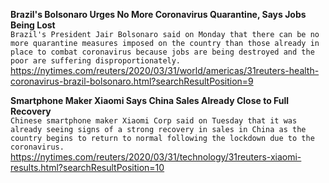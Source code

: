 **Brazil's Bolsonaro Urges No More Coronavirus Quarantine, Says Jobs Being Lost**\
`Brazil's President Jair Bolsonaro said on Monday that there can be no more quarantine measures imposed on the country than those already in place to combat coronavirus because jobs are being destroyed and the poor are suffering disproportionately.`\
https://nytimes.com/reuters/2020/03/31/world/americas/31reuters-health-coronavirus-brazil-bolsonaro.html?searchResultPosition=9

**Smartphone Maker Xiaomi Says China Sales Already Close to Full Recovery**\
`Chinese smartphone maker Xiaomi Corp said on Tuesday that it was already seeing signs of a strong recovery in sales in China as the country begins to return to normal following the lockdown due to the coronavirus.`\
https://nytimes.com/reuters/2020/03/31/technology/31reuters-xiaomi-results.html?searchResultPosition=10

